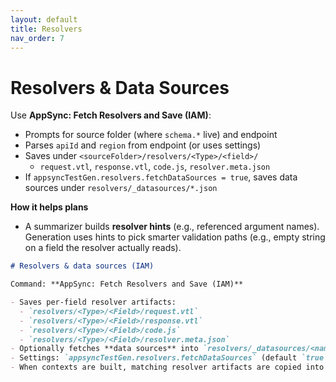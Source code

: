 ```yaml
---
layout: default
title: Resolvers
nav_order: 7
---
```


# Resolvers & Data Sources

Use **AppSync: Fetch Resolvers and Save (IAM)**:

- Prompts for source folder (where `schema.*` live) and endpoint
- Parses `apiId` and `region` from endpoint (or uses settings)
- Saves under `<sourceFolder>/resolvers/<Type>/<field>/`
  - `request.vtl`, `response.vtl`, `code.js`, `resolver.meta.json`
- If `appsyncTestGen.resolvers.fetchDataSources = true`, saves data sources under `resolvers/_datasources/*.json`

**How it helps plans**

- A summarizer builds **resolver hints** (e.g., referenced argument names). Generation uses hints to pick smarter validation paths (e.g., empty string on a field the resolver actually reads).

```markdown
# Resolvers & data sources (IAM)

Command: **AppSync: Fetch Resolvers and Save (IAM)**

- Saves per-field resolver artifacts:
  - `resolvers/<Type>/<Field>/request.vtl`
  - `resolvers/<Type>/<Field>/response.vtl`
  - `resolvers/<Type>/<Field>/code.js`
  - `resolvers/<Type>/<Field>/resolver.meta.json`
- Optionally fetches **data sources** into `resolvers/_datasources/<name>.json`
- Settings: `appsyncTestGen.resolvers.fetchDataSources` (default `true`)
- When contexts are built, matching resolver artifacts are copied into the operation folder as `resolver/`, and summarized as “resolver hints” for the LLM.
```